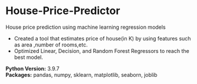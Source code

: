 # House-Price-Predictor
House price prediction using machine learning regression models
* Created a tool that estimates price of house(in K) by using features such as area ,number of rooms,etc.
* Optimized Linear, Decision, and Random Forest Regressors to reach the best model. 

**Python Version:** 3.9.7  
**Packages:** pandas, numpy, sklearn, matplotlib, seaborn, joblib
